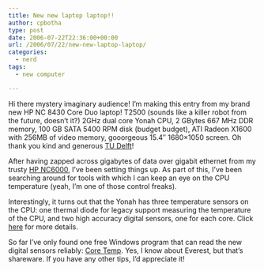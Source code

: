 ```yaml
---
title: New new laptop laptop!!
author: cpbotha
type: post
date: 2006-07-22T22:36:00+00:00
url: /2006/07/22/new-new-laptop-laptop/
categories:
  - nerd
tags:
  - new computer

---
```

Hi there mystery imaginary audience! I’m making this entry from my brand new HP NC 8430 Core Duo laptop! T2500 (sounds like a killer robot from the future, doesn’t it?) 2GHz dual core Yonah CPU, 2 GBytes 667 MHz DDR memory, 100 GB SATA 5400 RPM disk (budget budget), ATI Radeon X1600 with 256MB of video memory, gooorgeous 15.4″ 1680×1050 screen. Oh thank you kind and generous [TU Delft][1]!

After having zapped across gigabytes of data over gigabit ethernet from my trusty [HP NC6000][2], I’ve been setting things up. As part of this, I’ve been searching around for tools with which I can keep an eye on the CPU temperature (yeah, I’m one of those control freaks).

Interestingly, it turns out that the Yonah has three temperature sensors on the CPU: one thermal diode for legacy support measuring the temperature of the CPU, and two high accuracy digital sensors, one for each core. Click [here][3] for more details.

So far I’ve only found one free Windows program that can read the new digital sensors reliably: [Core Temp][4]. Yes, I know about Everest, but that’s shareware. If you have any other tips, I’d appreciate it!

 [1]: http://www.tudelft.nl/
 [2]: http://cpbotha.net/2004/05/26/laptop-no-2/ "Link to weblog posting concerning the previous laptop"
 [3]: http://www.intel.com/technology/itj/2006/volume10issue02/art01_Intro_to_Core_Duo/p06_thermal_design_point.htm
 [4]: http://www.xtremesystems.org/forums/showthread.php?t=103638
